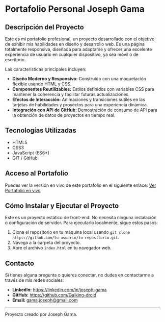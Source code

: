 # Portafolio Personal Joseph Gama

## Descripción del Proyecto

Este es mi portafolio profesional, un proyecto desarrollado con el objetivo de exhibir mis habilidades en diseño y desarrollo web. Es una página totalmente responsiva, diseñada para adaptarse y ofrecer una excelente experiencia de usuario en cualquier dispositivo, ya sea móvil o de escritorio.

Las características principales incluyen:

- **Diseño Moderno y Responsivo:** Construido con una maquetación flexible usando HTML y CSS.
- **Componentes Reutilizables:** Estilos definidos con variables CSS para mantener la coherencia y facilitar futuras actualizaciones.
- **Efectos de Interacción:** Animaciones y transiciones sutiles en las tarjetas de habilidades y proyectos para una experiencia dinámica.
- **Integración con API de GitHub:** Demostración de consumo de API para la obtención de datos de proyectos en tiempo real.

## Tecnologías Utilizadas

- HTML5
- CSS3
- JavaScript (ES6+)
- GIT / GitHub

## Acceso al Portafolio

Puedes ver la versión en vivo de este portafolio en el siguiente enlace:
[Ver Portafolio en vivo](https://mi-primer-portafolio-delta.vercel.app/)

## Cómo Instalar y Ejecutar el Proyecto

Este es un proyecto estático de front-end. No necesita ninguna instalación o configuración de servidor. Para ejecutarlo localmente, sigue estos pasos:

1.  Clona el repositorio en tu máquina local usando `git clone https://github.com/tu-usuario/tu-repositorio.git`.
2.  Navega a la carpeta del proyecto.
3.  Abre el archivo `index.html` en tu navegador web.

## Contacto

Si tienes alguna pregunta o quieres conectar, no dudes en contactarme a través de mis redes sociales:

- **LinkedIn:** https://linkedin.com/in/joseph-gama
- **GitHub:** https://github.com/Galking-droid
- **Email:** gama.joseph@gmail.com

---

Proyecto creado por Joseph Gama.
